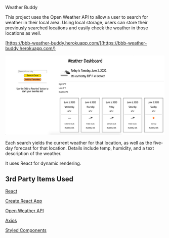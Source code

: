 Weather Buddy

This project uses the Open Weather API to allow a user to search for weather in their local area.  Using local storage, users can store their previously searched locations and easily check the weather in those locations as well.

[https://bbb-weather-buddy.herokuapp.com/](https://bbb-weather-buddy.herokuapp.com/)

![Screenshot of app](/public/screenshot.png)

Each search yields the current weather for that location, as well as the five-day forecast for that location.  Details include temp, humidity, and a text description of the weather.

It uses React for dynamic rendering.

## 3rd Party Items Used

[React](https://reactjs.org/)

[Create React App](https://github.com/facebook/create-react-app)

[Open Weather API](https://openweathermap.org/api)

[Axios](https://www.npmjs.com/package/axios)

[Styled Components](https://www.npmjs.com/package/styled-components)
